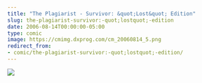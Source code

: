 ```yaml
---
title: "The Plagiarist - Survivor: &quot;Lost&quot; Edition"
slug: the-plagiarist-survivor:-quot;lostquot;-edition
date: 2006-08-14T00:00:00-05:00
type: comic
image: https://cmimg.dxprog.com/cm_20060814_5.png
redirect_from:
- comic/the-plagiarist-survivor:-quot;lostquot;-edition/
---
```

[![](https://cmimg.dxprog.com/cm_20060814_5.png)](https://cmimg.dxprog.com/cm_20060814_5.png)


